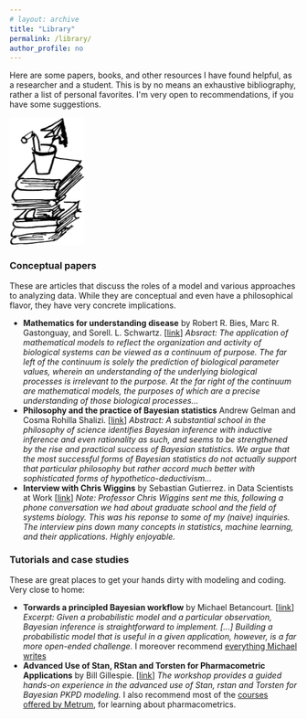 ```yaml
---
# layout: archive
title: "Library"
permalink: /library/
author_profile: no
---
```



Here are some papers, books, and other resources I have found helpful,
as a researcher and a student.
This is by no means an exhaustive bibliography, rather a list of personal favorites.
I'm very open to recommendations, if you have some suggestions.

<img src="../images/Books.png" alt="hi" class="inline"/>





### Conceptual papers

These are articles that discuss the roles of a model and various
approaches to analyzing data. While they are conceptual and even have a philosophical flavor,
they have very concrete implications. 

* **Mathematics for understanding disease** by Robert R. Bies, Marc R. Gastonguay, and Sorell. L. Schwartz.
[[link](https://indiana.pure.elsevier.com/en/publications/mathematics-for-understanding-disease)]
 *Absract: The application of mathematical models to reflect the organization and activity of biological systems can be viewed as a continuum of purpose. The far left of the continuum is solely the prediction of biological parameter values, wherein an understanding of the underlying biological processes is irrelevant to the purpose. At the far right of the continuum are mathematical models, the purposes of which are a precise understanding of those biological processes...*
* **Philosophy and the practice of Bayesian statistics** Andrew Gelman and Cosma Rohilla Shalizi.
[[link](http://www.stat.columbia.edu/~gelman/research/published/philosophy.pdf)]
*Abstract: A substantial school in the philosophy of science identifies Bayesian inference with inductive inference and even rationality as such, and seems to be strengthened by the rise and practical success of Bayesian statistics. We argue that the most successful forms of Bayesian statistics do not actually support that particular philosophy but rather accord much better with sophisticated forms of hypothetico-deductivism...*
* **Interview with Chris Wiggins** by Sebastian Gutierrez.
in Data Scientists at Work [[link](https://www.apress.com/us/book/9781430265986)]
*Note: Professor Chris Wiggins sent me this, following a phone conversation we had about graduate school and the field of systems biology. This was his reponse to some of my (naive) inquiries. The interview pins down many concepts in statistics, machine learning, and their applications. Highly enjoyable.*

### Tutorials and case studies

These are great places to get your hands dirty with modeling and coding.
Very close to home:

* **Torwards a principled Bayesian workflow** by Michael Betancourt. [[link](https://betanalpha.github.io/assets/case_studies/principled_bayesian_workflow.html)]
*Excerpt: Given a probabilistic model and a particular observation, Bayesian inference is straightforward to implement. [...] Building a probabilistic model that is useful in a given application, however, is a far more open-ended challenge.* I moreover recommend [everything Michael writes](https://betanalpha.github.io/writing/)
* **Advanced Use of Stan, RStan and Torsten for Pharmacometric Applications** by Bill Gillespie.
[[link](https://www.metrumrg.com/course/advanced-use-stan-rstan-torsten-pharmacometric-applications/)]
*The workshop provides a guided hands-on experience in the advanced use of Stan, rstan and Torsten for Bayesian PKPD modeling.* I also recommend most of the [courses offered by Metrum](https://www.metrumrg.com/courses/), for learning about pharmacometrics.







